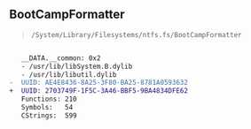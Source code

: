 ## BootCampFormatter

> `/System/Library/Filesystems/ntfs.fs/BootCampFormatter`

```diff

   __DATA.__common: 0x2
   - /usr/lib/libSystem.B.dylib
   - /usr/lib/libutil.dylib
-  UUID: AE4E8436-8A25-3F80-BA25-8781A0593632
+  UUID: 2703749F-1F5C-3A46-BBF5-9BA4834DFE62
   Functions: 210
   Symbols:   54
   CStrings:  599

```
